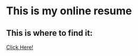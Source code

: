 # This is my online resume

## This is where to find it: 

[Click Here!](https://shkn-not-strrd.github.io)


